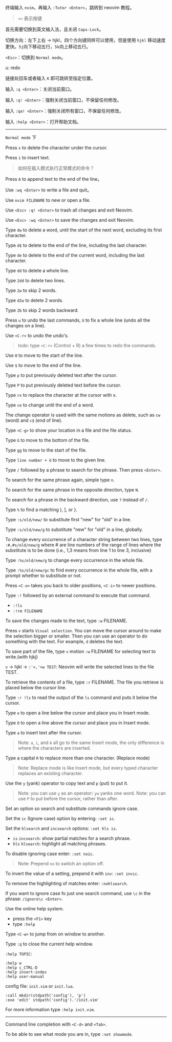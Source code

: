 终端输入 `nvim`，再输入 `:Tutor <Enter>`，跳转到 neovim 教程。 

> `<>` 表示按键

首先需要切换到英文输入法，且关闭 `Caps-Lock`。

切换方向：左下上右 -> hjkl，四个方向键同样可以使用，但是使用 `hjkl` 移动速度更快。`5j`向下移动五行，`5k`向上移动五行。

`<Esc>`：切换到 `Normal mode`。

u: redo

链接处回车或者输入 `K` 即可跳转至指定位置。

输入 `:q <Enter>`：关闭当前窗口。

输入 `:q! <Enter>`：强制关闭当前窗口，不保留任何修改。

输入 `:qa! <Enter>`：强制关闭所有窗口，不保留任何修改。

输入 `:help <Enter>`：打开帮助文档。

<hr>

`Normal mode` 下

Press `x` to delete the character under the cursor.

Press `i` to insert text.

> 如何在插入模式执行正常模式的命令？

Press `A` to append text to the end of the line。

Use `:wq <Enter>` to write a file and quit。

Use `nvim FILENAME` to new or open a file.

Use `<Esc> :q! <Enter>` to trash all changes and exit Neovim.

Use `<Esc> :wq <Enter>` to save the changes and exit Neovim.

Type `dw` to delete a word, until the start of the next word, excluding its first character.

Type `d$` to delete to the end of the line, including the last character.

Type `de` to delete to the end of the current word, including the last character.

Type `dd` to delete a whole line.

Type `2dd` to delete two lines.

Type `2w` to skip 2 words.

Type `d2w` to delete 2 words.

Type `2b` to skip 2 words backward.

Press `u` to undo the last commands, `U` to fix a whole line (undo all the changes on a line).

Use `<C-r>` to undo the undo's.

> todo: type `<C-r>` (Control + R) a few times to redo the commands.

Use `0` to move to the start of the line.

Use `$` to move to the end of the line.

Type `p` to put previously deleted text after the cursor. 

Type `P` to put previously deleted text before the cursor. 

Type `rx` to replace the character at the cursor with x.

Type `ce` to change until the end of a word.

The change operator is used with the same motions as delete, such as `cw` (word) and `c$` (end of line).

Type `<C-g>` to show your location in a file and the file status. 

Type `G` to move to the bottom of the file.

Type `gg` to move to the start of the file.

Type `line number + G` to move to the given line.

Type `/` followed by a phrase to search for the phrase. Then press `<Enter>`.

To search for the same phrase again, simple type `n`. 

To search for the same phrase in the opposite direction, type `N`.

To search for a phrase in the backward direction, use `?` instead of `/`.

Type `%` to find a matching ), ], or }.

Type `:s/old/new/` to substitute first "new" for "old" in a line.

Type `:s/old/new/g` to substitute "new" for "old" in a line, globally.

To change every occurrence of a character string between two lines, type `:#,#s/old/new/g` where # are line numbers of the range of lines where the substitute is to be done (i.e., 1,3 means from line 1 to line 3, inclusive)

Type `:%s/old/new/g` to change every occurrence in the whole file.

Type `:%s/old/new/gc` to find every occurrence in the whole file, with a prompt whether to substitute or not.

Press `<C-o>` takes you back to older positions, `<C-i>` to newer positions.

Type `:!` followed by an external command to execute that command.
- `:!ls`
- `:!rm FILENAME`

To save the changes made to the text, type `:w` FILENAME.

Press `v` starts `Visual selection`. You can move the cursor around to make the selection bigger or smaller. Then you can use an operator to do something with the text. For example, `d` deletes the text.

To save part of the file, type `v` motion `:w` FILENAME for selecting text to write.(with hjkj)

`v` -> hjkl -> `:'<,'>w TEST`: Neovim will write the selected lines to the file TEST.

To retrieve the contents of a file, type `:r` FILENAME. The file you retrieve is placed below the cursor line.

Type `:r !ls` to read the output of the `ls` command and puts it below the cursor.

Type `o` to open a line below the cursor and place you in Insert mode.

Type `O` to open a line above the cursor and place you in Insert mode.

Type `a` to insert text after the cursor.

> Note: `a`, `i`, and `A` all go to the same Insert mode, the only difference is 
> where the characters are inserted.

Type a capital `R` to replace more than one character. (Replace mode)

> Note: Replace mode is like Insert mode, 
> but every typed character replaces an existing character.

Use the `y` (yank) operator to copy text and `p` (put) to put it.

> Note: you can use `y` as an operator: `yw` yanks one word.
> Note: you can use `P` to put before the cursor, rather than after.

Set an option so search and substitute commands ignore case.

Set the `ic` (Ignore case) option by entering: `:set ic`.

Set the `hlsearch` and `incsearch` options: `:set hls is`.
- `is` `incsearch`: show partial matches for a search phrase.
- `hls` `hlsearch`: highlight all matching phrases.

To disable ignoring case enter: `:set noic`.

> Note: Prepend `no` to switch an option off.

To invert the value of a setting, prepend it with `inv`: `:set invic`.

To remove the highlighting of matches enter: `:nohlsearch`.

If you want to ignore case fo just one search command, use `\c` in the phrase: `/ignore\c <Enter>`.

Use the online help system.
- press the `<F1>` key
- type `:help`

Type `<C-w>` to jump from on window to another.

Type `:q` to close the current help window.

`:help TOPIC`:

```shell
:help w
:help c_CTRL-D
:help insert-index
:help user-manual
```

config file: `init.vim` or `init.lua`.

```shell
:call mkdir(stdpath('config'), 'p')
:exe 'edit' stdpath('config').'/init.vim'
```

For more information type `:help init.vim`.

<hr>

Command line completion with `<C-d>` and `<Tab>`.

To be able to see what mode you are in, type `:set showmode`.

